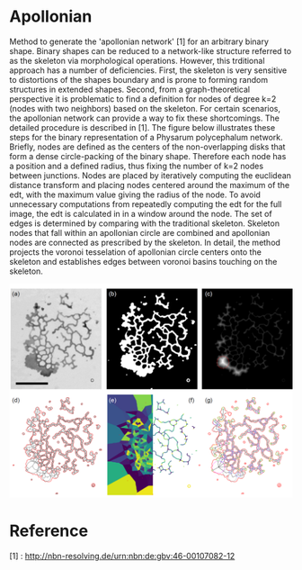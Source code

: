 # Apollonian
 Method to generate the 'apollonian network' [1] for an arbitrary binary shape. Binary shapes can be reduced to a network-like structure referred to as the skeleton via morphological operations. However, this trditional approach has a number of deficiencies. First, the skeleton is very sensitive to distortions of the shapes boundary and is prone to forming random structures in extended shapes. Second, from a graph-theoretical perspective it is problematic to find a definition for nodes of degree k=2 (nodes with two neighbors) based on the skeleton. For certain scenarios, the apollonian network can provide a way to fix these shortcomings.
 The detailed procedure is described in [1]. The figure below illustrates these steps for the binary representation of a Physarum polycephalum network. Briefly, nodes are defined as the centers of the non-overlapping disks that form a dense circle-packing of the binary shape. Therefore each node has a position and a defined radius, thus fixing the number of k=2 nodes between junctions. Nodes are placed by iteratively computing the euclidean distance transform and placing nodes centered around the maximum of the edt, with the maximum value giving the radius of the node. To avoid unnecessary computations from repeatedly computing the edt for the full image, the edt is calculated in in a window around the node.
 The set of edges is determined by comparing with the traditional skeleton. Skeleton nodes that fall within an apollonian circle are combined and apollonian nodes are connected as prescribed by the skeleton. In detail, the method projects the voronoi tesselation of apollonian circle centers onto the skeleton and establishes edges between voronoi basins touching on the skeleton.
 
![alt text](https://github.com/adrianfessel/Apollonian/blob/main/method.png?raw=true)

# Reference
 [1] : http://nbn-resolving.de/urn:nbn:de:gbv:46-00107082-12
